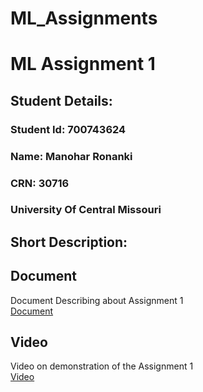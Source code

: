 # ML_Assignments
# ML Assignment 1
## Student Details:
### Student Id: 700743624
### Name: Manohar Ronanki
### CRN: 30716
### University Of Central Missouri


## Short Description: 



## Document
Document Describing about Assignment 1  
[Document]()

## Video
Video on demonstration of the Assignment 1  
[Video]()
